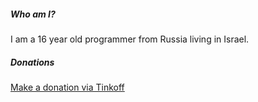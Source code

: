 ##### Who am I?

I am a 16 year old programmer from Russia living in Israel.


##### Donations

[Make a donation via Tinkoff](https://www.tinkoff.ru/sl/3KpwWcCptgI)

